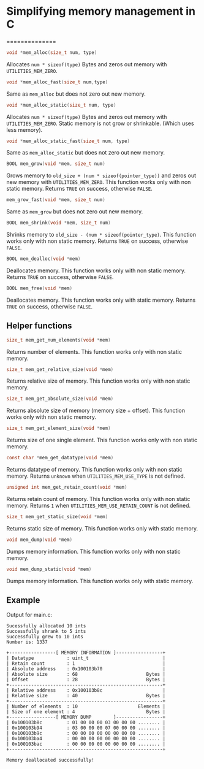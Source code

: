 # Simplifying memory management in C
==============

```c
void *mem_alloc(size_t num, type)
```
Allocates `num * sizeof(type)` Bytes and zeros out memory with `UTILITIES_MEM_ZERO`.

```c
void *mem_alloc_fast(size_t num,type)
```
Same as `mem_alloc` but does not zero out new memory.

```c
void *mem_alloc_static(size_t num, type)
````
Allocates `num * sizeof(type)` Bytes and zeros out memory with `UTILITIES_MEM_ZERO`. Static memory is not grow or shrinkable. (Which uses less memory).

```c
void *mem_alloc_static_fast(size_t num, type)
````
Same as `mem_alloc_static` but does not zero out new memory.

```c
BOOL mem_grow(void *mem, size_t num)
```
Grows memory to `old_size + (num * sizeof(pointer_type))` and zeros out new memory with `UTILITIES_MEM_ZERO`. This function works only with non static memory. Returns `TRUE` on success, otherwise `FALSE`.

```c
mem_grow_fast(void *mem, size_t num)
```
Same as `mem_grow` but does not zero out new memory.

```c
BOOL mem_shrink(void *mem, size_t num)
```
Shrinks memory to `old_size - (num * sizeof(pointer_type)`. This function works only with non static memory. Returns `TRUE` on success, otherwise `FALSE`.

```c
BOOL mem_dealloc(void *mem)
```
Deallocates memory. This function works only with non static memory. Returns `TRUE` on success, otherwise `FALSE`.

```c
BOOL mem_free(void *mem)
```
Deallocates memory. This function works only with static memory. Returns `TRUE` on success, otherwise `FALSE`.

## Helper functions

```c
size_t mem_get_num_elements(void *mem)
```
Returns number of elements. This function works only with non static memory.

```c
size_t mem_get_relative_size(void *mem)
```
Returns relative size of memory. This function works only with non static memory.

```c
size_t mem_get_absolute_size(void *mem)
```
Returns absolute size of memory (memory size + offset). This function works only with non static memory.

```c
size_t mem_get_element_size(void *mem)
```
Returns size of one single element. This function works only with non static memory.

```c
const char *mem_get_datatype(void *mem)
```
Returns datatype of memory. This function works only with non static memory. Returns `unknown` when `UTILITIES_MEM_USE_TYPE` is not defined.

```c
unsigned int mem_get_retain_count(void *mem)
```
Returns retain count of memory. This function works only with non static memory. Returns `1` when `UTILITIES_MEM_USE_RETAIN_COUNT` is not defined.

```c
size_t mem_get_static_size(void *mem)
```
Returns static size of memory. This function works only with static memory.

```c
void mem_dump(void *mem)
```
Dumps memory information. This function works only with non static memory.

```c
void mem_dump_static(void *mem)
```
Dumps memory information. This function works only with static memory.

## Example

Output for main.c:
```
Sucessfully allocated 10 ints
Successfully shrank to 5 ints
Successfully grew to 10 ints
Number is: 1337

+-----------------[ MEMORY INFORMATION ]-----------------+
| Datatype            : uint_t                           |
| Retain count        : 1                                |
| Absolute address    : 0x100103b70                      |
| Absolute size       : 68                         Bytes |
| Offset              : 28                         Bytes |
+--------------------------------------------------------+
| Relative address    : 0x100103b8c                      |
| Relative size       : 40                         Bytes |
+--------------------------------------------------------+
| Number of elements  : 10                      Elements |
| Size of one element : 4                          Bytes |
+-----------------[ MEMORY DUMP        ]-----------------+
| 0x100103b8c         : 01 00 00 00 03 00 00 00 ........ |
| 0x100103b94         : 03 00 00 00 07 00 00 00 ........ |
| 0x100103b9c         : 00 00 00 00 00 00 00 00 ........ |
| 0x100103ba4         : 00 00 00 00 00 00 00 00 ........ |
| 0x100103bac         : 00 00 00 00 00 00 00 00 ........ |
+--------------------------------------------------------+

Memory deallocated successfully!
```
